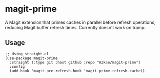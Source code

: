 # magit-prime

A Magit extension that primes caches in parallel before refresh operations, reducing Magit buffer refresh times.
Currently doesn't work on tramp.

## Usage

```elisp
;; Using straight.el
(use-package magit-prime
  :straight (:type git :host github :repo "Azkae/magit-prime")
  :config
  (add-hook 'magit-pre-refresh-hook 'magit-prime-refresh-cache))
```
